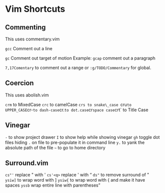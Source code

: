 # Vim Shortcuts

## Commenting
This uses commentary.vim

`gcc` Comment out a line

`gc` Comment out target of motion
Example: `gcap` comment out a paragraph

`7,17Comentary` to comment out a range
or
`:g/TODO/Commentary` for global.

## Coercion
This uses abolish.vim

`crm` to MixedCase
`crc` to camelCase
`crs to snake\_case
`cru` to UPPER_CASE
`cr-` to dash-case
`cr.` to dot.case
`cr<space>` space case
`crt` to Title Case

## Vinegar
`-` to show project drawer
`I` to show help while showing vinegar
`gh` toggle dot files hiding
`.` on file to pre-populate it in command line
`y.` to yank the absolute path of the file
`~` to go to home directory

## Surround.vim
`cs"'` replace " with '
`cs'<q>` replace ' with <q>
`ds"` to remove surround of "
`ysiw]` to wrap word with ]
`ysiw{` to wrap word with { and make it have spaces
`yssb` wrap entire line with parentheses
